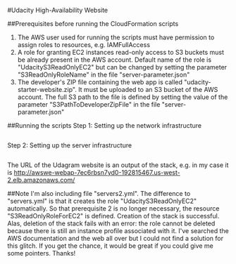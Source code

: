 #Udacity High-Availability Website

##Prerequisites before running the CloudFormation scripts
1. The AWS user used for running the scripts must have permission to assign roles to resources,
   e.g. IAMFullAccess
1. A role for granting EC2 instances read-only access to S3 buckets must be already present in the
   AWS account. Default name of the role is "UdacityS3ReadOnlyEC2" but can be changed by setting the
   parameter "S3ReadOnlyRoleName" in the file "server-parameter.json"
1. The developer's ZIP file containing the web app is called "udacity-starter-website.zip". It must be
   uploaded to an S3 bucket of the AWS account. The full S3 path to the file is defined by setting the
   value of the parameter "S3PathToDeveloperZipFile" in the file "server-parameter.json"

##Running the scripts
Step 1: Setting up the network infrastructure
```./create.sh AWSWebAppNetwork network.yml network-parameters.json
```

Step 2: Setting up the server infrastructure
```./create.sh AWSWebAppServers servers.yml server-parameters.json
```
The URL of the Udagram website is an output of the stack, e.g. in my case it is
http://awswe-webap-7ec6rbsn7yd0-192815467.us-west-2.elb.amazonaws.com/


##Note
I'm also including file "servers2.yml". The difference to "servers.yml" is that it creates the role
"UdacityS3ReadOnlyEC2" automatically. So that prerequisite 2 is no longer necessary, the resource
"S3ReadOnlyRoleForEC2" is defined. Creation of the stack is successful. Alas, deletion of the
stack fails with an error: the role cannot be deleted because there is still an instance profile
associated with it. I've searched the AWS documentation and the web all over but I could not find
a solution for this glitch. If you get the chance, it would be great if you could give me some
pointers. Thanks!


